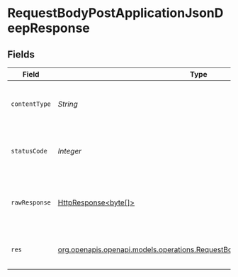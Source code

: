 # RequestBodyPostApplicationJsonDeepResponse


## Fields

| Field                                                                                                                                            | Type                                                                                                                                             | Required                                                                                                                                         | Description                                                                                                                                      | Example                                                                                                                                          |
| ------------------------------------------------------------------------------------------------------------------------------------------------ | ------------------------------------------------------------------------------------------------------------------------------------------------ | ------------------------------------------------------------------------------------------------------------------------------------------------ | ------------------------------------------------------------------------------------------------------------------------------------------------ | ------------------------------------------------------------------------------------------------------------------------------------------------ |
| `contentType`                                                                                                                                    | *String*                                                                                                                                         | :heavy_check_mark:                                                                                                                               | HTTP response content type for this operation                                                                                                    |                                                                                                                                                  |
| `statusCode`                                                                                                                                     | *Integer*                                                                                                                                        | :heavy_check_mark:                                                                                                                               | HTTP response status code for this operation                                                                                                     |                                                                                                                                                  |
| `rawResponse`                                                                                                                                    | [HttpResponse<byte[]>](https://docs.oracle.com/en/java/javase/11/docs/api/java.net.http/java/net/http/HttpResponse.html)                         | :heavy_check_mark:                                                                                                                               | Raw HTTP response; suitable for custom response parsing                                                                                          |                                                                                                                                                  |
| `res`                                                                                                                                            | [org.openapis.openapi.models.operations.RequestBodyPostApplicationJsonDeepRes](../../models/operations/RequestBodyPostApplicationJsonDeepRes.md) | :heavy_minus_sign:                                                                                                                               | OK                                                                                                                                               | {<br/>"json": "..."<br/>}                                                                                                                        |
